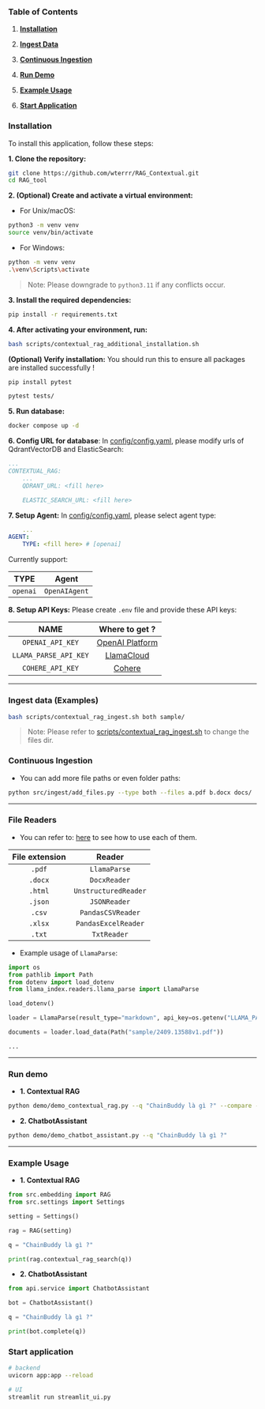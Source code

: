 ### **Table of Contents**

1. [**Installation**](#installation)

2. [**Ingest Data**](#ingest-data-examples)

3. [**Continuous Ingestion**](#continuous-ingestion)

4. [**Run Demo**](#run-demo)

5. [**Example Usage**](#example-usage)

6. [**Start Application**](#start-application)

### **Installation**

To install this application, follow these steps:

**1. Clone the repository:**

```bash
git clone https://github.com/wterrr/RAG_Contextual.git
cd RAG_tool
```

**2. (Optional) Create and activate a virtual environment:**

-   For Unix/macOS:

```bash
python3 -m venv venv
source venv/bin/activate
```

-   For Windows:

```bash
python -m venv venv
.\venv\Scripts\activate
```

> Note: Please downgrade to `python3.11` if any conflicts occur.

**3. Install the required dependencies:**

```bash
pip install -r requirements.txt
```

**4. After activating your environment, run:**

```bash
bash scripts/contextual_rag_additional_installation.sh
```

**(Optional) Verify installation:** You should run this to ensure all packages are installed successfully !

```bash
pip install pytest

pytest tests/
```

**5. Run database:**

```bash
docker compose up -d
```

**6. Config URL for database**: In [config/config.yaml](./config/config.yaml), please modify urls of QdrantVectorDB and ElasticSearch:

```yml
...
CONTEXTUAL_RAG:
    ...
    QDRANT_URL: <fill here>

    ELASTIC_SEARCH_URL: <fill here>
```

**7. Setup Agent:** In [config/config.yaml](./config/config.yaml), please select agent type:

```yml
    ...
AGENT:
    TYPE: <fill here> # [openai]
```

Currently support:

|   TYPE   |     Agent     |
| :------: | :-----------: |
| `openai` | `OpenAIAgent` |

**8. Setup API Keys:** Please create `.env` file and provide these API keys:

|         NAME          |                     Where to get ?                      |
| :-------------------: | :-----------------------------------------------------: |
|   `OPENAI_API_KEY`    | [OpenAI Platform](https://platform.openai.com/api-keys) |
| `LLAMA_PARSE_API_KEY` |    [LlamaCloud](https://cloud.llamaindex.ai/api-key)    |
|   `COHERE_API_KEY`    |     [Cohere](https://dashboard.cohere.com/api-keys)     |

---

### **Ingest data (Examples)**

```bash
bash scripts/contextual_rag_ingest.sh both sample/
```

> Note: Please refer to [scripts/contextual_rag_ingest.sh](scripts/contextual_rag_ingest.sh) to change the files dir.

### **Continuous Ingestion**

-   You can add more file paths or even folder paths:

```bash
python src/ingest/add_files.py --type both --files a.pdf b.docx docs/ ...
```

---

### **File Readers**

-   You can refer to: [here](./tests/test_loader.py) to see how to use each of them.

| File extension |        Reader        |
| :------------: | :------------------: |
|     `.pdf`     |     `LlamaParse`     |
|    `.docx`     |     `DocxReader`     |
|    `.html`     | `UnstructuredReader` |
|    `.json`     |     `JSONReader`     |
|     `.csv`     |  `PandasCSVReader`   |
|    `.xlsx`     | `PandasExcelReader`  |
|     `.txt`     |     `TxtReader`      |

-   Example usage of `LlamaParse`:

```python
import os
from pathlib import Path
from dotenv import load_dotenv
from llama_index.readers.llama_parse import LlamaParse

load_dotenv()

loader = LlamaParse(result_type="markdown", api_key=os.getenv("LLAMA_PARSE_API_KEY"))

documents = loader.load_data(Path("sample/2409.13588v1.pdf"))

...
```

---

### **Run demo**

-   **1. Contextual RAG**

```bash
python demo/demo_contextual_rag.py --q "ChainBuddy là gì ?" --compare --debug
```

-   **2. ChatbotAssistant**

```bash
python demo/demo_chatbot_assistant.py --q "ChainBuddy là gì ?"
```

---

### **Example Usage**

-   **1. Contextual RAG**

```python
from src.embedding import RAG
from src.settings import Settings

setting = Settings()

rag = RAG(setting)

q = "ChainBuddy là gì ?"

print(rag.contextual_rag_search(q))
```

-   **2. ChatbotAssistant**

```python
from api.service import ChatbotAssistant

bot = ChatbotAssistant()

q = "ChainBuddy là gì ?"

print(bot.complete(q))
```

### **Start application**

```bash
# backend
uvicorn app:app --reload

# UI
streamlit run streamlit_ui.py
```
